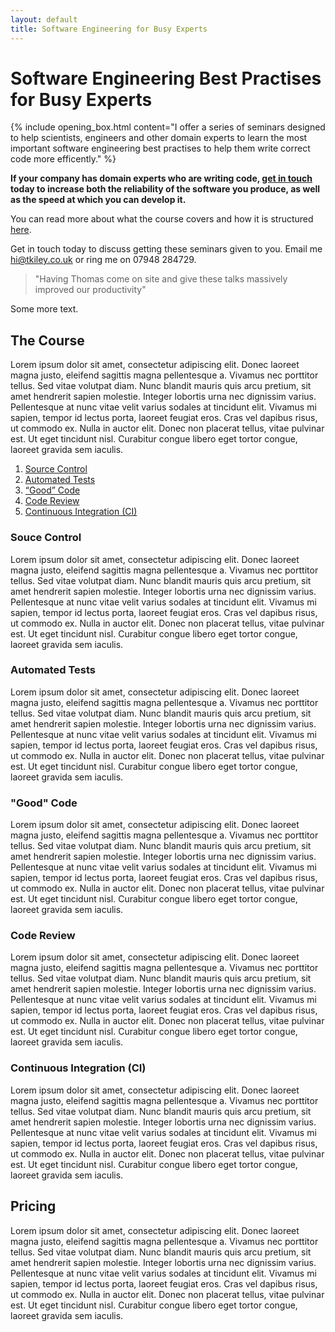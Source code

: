 ```yaml
---
layout: default
title: Software Engineering for Busy Experts
---
```

# Software Engineering Best Practises for Busy Experts

{% include opening_box.html content="I offer a series of seminars designed to help scientists, engineers and other domain experts to learn the most important software engineering best practises to help them write correct code more efficently." %}

**If your company has domain experts who are writing code, [get in touch](mailto:hi@tkiley.co.uk) today to increase both the reliability of the software you produce, as well as the speed at which you can develop it.**

You can read more about what the course covers and how it is structured [here](#the-course).

Get in touch today to discuss getting these seminars given to you. Email me [hi@tkiley.co.uk](mailto:hi@tkiley.co.uk) or ring me on 07948 284729.

> "Having Thomas come on site and give these talks massively improved our productivity"

Some more text.

## The Course

Lorem ipsum dolor sit amet, consectetur adipiscing elit. Donec laoreet magna justo, eleifend sagittis magna pellentesque a. Vivamus nec porttitor tellus. Sed vitae volutpat diam. Nunc blandit mauris quis arcu pretium, sit amet hendrerit sapien molestie. Integer lobortis urna nec dignissim varius. Pellentesque at nunc vitae velit varius sodales at tincidunt elit. Vivamus mi sapien, tempor id lectus porta, laoreet feugiat eros. Cras vel dapibus risus, ut commodo ex. Nulla in auctor elit. Donec non placerat tellus, vitae pulvinar est. Ut eget tincidunt nisl. Curabitur congue libero eget tortor congue, laoreet gravida sem iaculis.

 1. [Source Control](#source-control)
 2. [Automated Tests](#automated-tests)
 3. [“Good” Code](#good-code)
 4. [Code Review](#code-review)
 5. [Continuous Integration (CI)](#continuous-integration-ci)


### Souce Control

Lorem ipsum dolor sit amet, consectetur adipiscing elit. Donec laoreet magna justo, eleifend sagittis magna pellentesque a. Vivamus nec porttitor tellus. Sed vitae volutpat diam. Nunc blandit mauris quis arcu pretium, sit amet hendrerit sapien molestie. Integer lobortis urna nec dignissim varius. Pellentesque at nunc vitae velit varius sodales at tincidunt elit. Vivamus mi sapien, tempor id lectus porta, laoreet feugiat eros. Cras vel dapibus risus, ut commodo ex. Nulla in auctor elit. Donec non placerat tellus, vitae pulvinar est. Ut eget tincidunt nisl. Curabitur congue libero eget tortor congue, laoreet gravida sem iaculis.

### Automated Tests

Lorem ipsum dolor sit amet, consectetur adipiscing elit. Donec laoreet magna justo, eleifend sagittis magna pellentesque a. Vivamus nec porttitor tellus. Sed vitae volutpat diam. Nunc blandit mauris quis arcu pretium, sit amet hendrerit sapien molestie. Integer lobortis urna nec dignissim varius. Pellentesque at nunc vitae velit varius sodales at tincidunt elit. Vivamus mi sapien, tempor id lectus porta, laoreet feugiat eros. Cras vel dapibus risus, ut commodo ex. Nulla in auctor elit. Donec non placerat tellus, vitae pulvinar est. Ut eget tincidunt nisl. Curabitur congue libero eget tortor congue, laoreet gravida sem iaculis.

### "Good" Code

Lorem ipsum dolor sit amet, consectetur adipiscing elit. Donec laoreet magna justo, eleifend sagittis magna pellentesque a. Vivamus nec porttitor tellus. Sed vitae volutpat diam. Nunc blandit mauris quis arcu pretium, sit amet hendrerit sapien molestie. Integer lobortis urna nec dignissim varius. Pellentesque at nunc vitae velit varius sodales at tincidunt elit. Vivamus mi sapien, tempor id lectus porta, laoreet feugiat eros. Cras vel dapibus risus, ut commodo ex. Nulla in auctor elit. Donec non placerat tellus, vitae pulvinar est. Ut eget tincidunt nisl. Curabitur congue libero eget tortor congue, laoreet gravida sem iaculis.

### Code Review

Lorem ipsum dolor sit amet, consectetur adipiscing elit. Donec laoreet magna justo, eleifend sagittis magna pellentesque a. Vivamus nec porttitor tellus. Sed vitae volutpat diam. Nunc blandit mauris quis arcu pretium, sit amet hendrerit sapien molestie. Integer lobortis urna nec dignissim varius. Pellentesque at nunc vitae velit varius sodales at tincidunt elit. Vivamus mi sapien, tempor id lectus porta, laoreet feugiat eros. Cras vel dapibus risus, ut commodo ex. Nulla in auctor elit. Donec non placerat tellus, vitae pulvinar est. Ut eget tincidunt nisl. Curabitur congue libero eget tortor congue, laoreet gravida sem iaculis.

### Continuous Integration (CI)

Lorem ipsum dolor sit amet, consectetur adipiscing elit. Donec laoreet magna justo, eleifend sagittis magna pellentesque a. Vivamus nec porttitor tellus. Sed vitae volutpat diam. Nunc blandit mauris quis arcu pretium, sit amet hendrerit sapien molestie. Integer lobortis urna nec dignissim varius. Pellentesque at nunc vitae velit varius sodales at tincidunt elit. Vivamus mi sapien, tempor id lectus porta, laoreet feugiat eros. Cras vel dapibus risus, ut commodo ex. Nulla in auctor elit. Donec non placerat tellus, vitae pulvinar est. Ut eget tincidunt nisl. Curabitur congue libero eget tortor congue, laoreet gravida sem iaculis.

## Pricing

Lorem ipsum dolor sit amet, consectetur adipiscing elit. Donec laoreet magna justo, eleifend sagittis magna pellentesque a. Vivamus nec porttitor tellus. Sed vitae volutpat diam. Nunc blandit mauris quis arcu pretium, sit amet hendrerit sapien molestie. Integer lobortis urna nec dignissim varius. Pellentesque at nunc vitae velit varius sodales at tincidunt elit. Vivamus mi sapien, tempor id lectus porta, laoreet feugiat eros. Cras vel dapibus risus, ut commodo ex. Nulla in auctor elit. Donec non placerat tellus, vitae pulvinar est. Ut eget tincidunt nisl. Curabitur congue libero eget tortor congue, laoreet gravida sem iaculis.